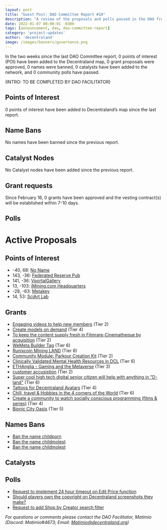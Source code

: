 ```yaml
---
layout: post
title: "Guest Post: DAO Committee Report #18"
description: "A review of the proposals and polls passed in the DAO from February 16 through February 28".
date: 2022-01-07 00:00:01 -0300
tags: [announcement, dao, dao-committee-report]
category: 'project-updates'
author: 'decentraland'
image: /images/banners/governance.png
---
```


In the two weeks since the last DAO Committee report, 0 points of interest (POI) have been added to the Decentraland map, 0 grant proposals were approved, 0 names were banned, 0 catalysts have been added to the network, and 0 community polls have passed.

(INTRO: TO BE COMPLETED BY DAO FACILITATOR)


## Points of Interest
0 points of interest have been added to Decentraland’s map since the last report.


## Name Bans

No names have been banned since the previous report.

## Catalyst Nodes
No Catalyst nodes have been added since the previous report.


## Grant requests
Since February 16, 0 grants have been approved and the vesting contract(s) will be established within 7-10 days.


## Polls


# Active Proposals

## Points of Interest

* -40, 68: [No Name](https://governance.decentraland.org/proposal/?id=415342f0-8db7-11ec-9794-c9ea21a9ed8f)
* 143, -36: [Federated Reserve Pub](https://governance.decentraland.org/proposal/?id=5273a640-8b9d-11ec-b2d8-691324a163a7)
* 141, -36: [VportalGallery](https://governance.decentraland.org/proposal/?id=d936b220-8aef-11ec-b2d8-691324a163a7)
* 13, -103: [iMining.com Headquarters](https://governance.decentraland.org/proposal/?id=7e105d90-8add-11ec-b2d8-691324a163a7)
* -28, -63: [Metakey](https://governance.decentraland.org/proposal/?id=50dcbf30-8ac4-11ec-b2d8-691324a163a7)
* 14, 53: [SciArt Lab](https://governance.decentraland.org/proposal/?id=d0d6edf0-8aab-11ec-b2d8-691324a163a7)

## Grants

* [Engaging videos to help new members](https://governance.decentraland.org/proposal/?id=b70900e0-8f7c-11ec-9794-c9ea21a9ed8f) (Tier 2)
* [Create models on demand](https://governance.decentraland.org/proposal/?id=61b1fce0-8f46-11ec-9794-c9ea21a9ed8f) (Tier 4)
* [To keep the content supply fresh in Filmrare-Cinematheque by acquisition](https://governance.decentraland.org/proposal/?id=4bc064d0-8f23-11ec-9794-c9ea21a9ed8f) (Tier 2)
* [WeMeta Builder Tag](https://governance.decentraland.org/proposal/?id=5c5d12f0-8dea-11ec-9794-c9ea21a9ed8f) (Tier 6)
* [Runixcoin Mining LAND](https://governance.decentraland.org/proposal/?id=d7202560-8de8-11ec-9794-c9ea21a9ed8f) (Tier 6)
* [Community Module: Parkour Creation Kit](https://governance.decentraland.org/proposal/?id=5701b9c0-8d25-11ec-b2d8-691324a163a7) (Tier 2)
* [Clinically Validated Mental Health Resources in DCL](https://governance.decentraland.org/proposal/?id=07a64e10-8c29-11ec-b2d8-691324a163a7) (Tier 6)
* [ETHAnglia - Gaming and the Metaverse](https://governance.decentraland.org/proposal/?id=eeb84ba0-8c15-11ec-b2d8-691324a163a7) (Tier 3)
* [customer accusistion](https://governance.decentraland.org/proposal/?id=4c1eb3b0-8bfd-11ec-b2d8-691324a163a7) (Tier 2)
* [Super cool high tech digital senior citizen will help with anything in &#34;D-land&#34;](https://governance.decentraland.org/proposal/?id=853a7ed0-8a9b-11ec-b2d8-691324a163a7) (Tier 6)
* [Tattoos for Decentraland Avatars](https://governance.decentraland.org/proposal/?id=8d78d820-8849-11ec-bd91-0316d7e70123) (Tier 4)
* [Chill, travel &amp; Hobbies in the 4 corners of the World](https://governance.decentraland.org/proposal/?id=e9d93b90-8764-11ec-bd91-0316d7e70123) (Tier 6)
* [Create a community to watch socially conscious programming (films &amp; series)](https://governance.decentraland.org/proposal/?id=b8dc2270-86e5-11ec-bd91-0316d7e70123) (Tier 4)
* [Bionic City Oasis](https://governance.decentraland.org/proposal/?id=553aad60-862a-11ec-bd91-0316d7e70123) (Tier 5)

## Names Bans

* [Ban the name childporn](https://governance.decentraland.org/proposal/?id=3e930040-8f11-11ec-9794-c9ea21a9ed8f)
* [Ban the name childmolest](https://governance.decentraland.org/proposal/?id=81af96c0-8e32-11ec-9794-c9ea21a9ed8f)
* [Ban the name childmolest](https://governance.decentraland.org/proposal/?id=7255b010-8e32-11ec-9794-c9ea21a9ed8f)

## Catalysts


## Polls

* [Request to implement 24 hour timeout on Edit Price function](https://governance.decentraland.org/proposal/?id=2c45c460-8f78-11ec-9794-c9ea21a9ed8f)
* [Should players own the copyright on Decentraland screenshots they make?](https://governance.decentraland.org/proposal/?id=e8800dc0-8f73-11ec-9794-c9ea21a9ed8f)
* [Request to add Shop by Creator search filter](https://governance.decentraland.org/proposal/?id=d06edcf0-8f43-11ec-9794-c9ea21a9ed8f)


*For questions or comments please contact the DAO Facilitator, Matimio (Discord: Matimio#4673; Email: [Matimio@decentraland.org](mailto:Matimio@decentraland.org))*